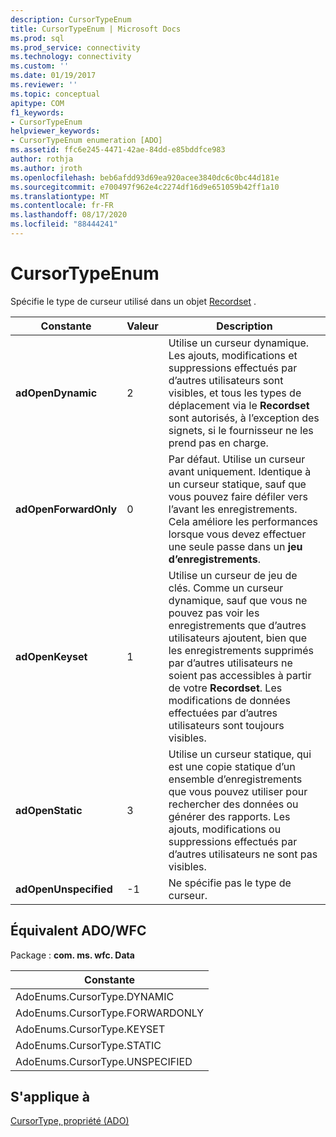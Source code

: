 ```yaml
---
description: CursorTypeEnum
title: CursorTypeEnum | Microsoft Docs
ms.prod: sql
ms.prod_service: connectivity
ms.technology: connectivity
ms.custom: ''
ms.date: 01/19/2017
ms.reviewer: ''
ms.topic: conceptual
apitype: COM
f1_keywords:
- CursorTypeEnum
helpviewer_keywords:
- CursorTypeEnum enumeration [ADO]
ms.assetid: ffc6e245-4471-42ae-84dd-e85bddfce983
author: rothja
ms.author: jroth
ms.openlocfilehash: beb6afdd93d69ea920acee3840dc6c0bc44d181e
ms.sourcegitcommit: e700497f962e4c2274df16d9e651059b42ff1a10
ms.translationtype: MT
ms.contentlocale: fr-FR
ms.lasthandoff: 08/17/2020
ms.locfileid: "88444241"
---
```

# <a name="cursortypeenum"></a>CursorTypeEnum
Spécifie le type de curseur utilisé dans un objet [Recordset](../../../ado/reference/ado-api/recordset-object-ado.md) .  
  
|Constante|Valeur|Description|  
|--------------|-----------|-----------------|  
|**adOpenDynamic**|2|Utilise un curseur dynamique. Les ajouts, modifications et suppressions effectués par d’autres utilisateurs sont visibles, et tous les types de déplacement via le **Recordset** sont autorisés, à l’exception des signets, si le fournisseur ne les prend pas en charge.|  
|**adOpenForwardOnly**|0|Par défaut. Utilise un curseur avant uniquement. Identique à un curseur statique, sauf que vous pouvez faire défiler vers l’avant les enregistrements. Cela améliore les performances lorsque vous devez effectuer une seule passe dans un **jeu d’enregistrements**.|  
|**adOpenKeyset**|1|Utilise un curseur de jeu de clés. Comme un curseur dynamique, sauf que vous ne pouvez pas voir les enregistrements que d’autres utilisateurs ajoutent, bien que les enregistrements supprimés par d’autres utilisateurs ne soient pas accessibles à partir de votre **Recordset**. Les modifications de données effectuées par d’autres utilisateurs sont toujours visibles.|  
|**adOpenStatic**|3|Utilise un curseur statique, qui est une copie statique d’un ensemble d’enregistrements que vous pouvez utiliser pour rechercher des données ou générer des rapports. Les ajouts, modifications ou suppressions effectués par d’autres utilisateurs ne sont pas visibles.|  
|**adOpenUnspecified**|-1|Ne spécifie pas le type de curseur.|  
  
## <a name="adowfc-equivalent"></a>Équivalent ADO/WFC  
 Package : **com. ms. wfc. Data**  
  
|Constante|  
|--------------|  
|AdoEnums.CursorType.DYNAMIC|  
|AdoEnums.CursorType.FORWARDONLY|  
|AdoEnums.CursorType.KEYSET|  
|AdoEnums.CursorType.STATIC|  
|AdoEnums.CursorType.UNSPECIFIED|  
  
## <a name="applies-to"></a>S'applique à  
 [CursorType, propriété (ADO)](../../../ado/reference/ado-api/cursortype-property-ado.md)
